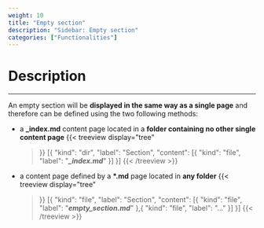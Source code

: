 ```yaml
---
weight: 10
title: "Empty section"
description: "Sidebar: Empty section"
categories: ["Functionalities"]
---
```


# Description
---

An empty section will be **displayed in the same way as a single page** and therefore can be defined using the two following methods:
* a **_index.md** content page located in a **folder containing no other single content page**
    {{< treeview
        display="tree"
    >}}
        [{
            "kind": "dir",
            "label": "Section",
                "content": [{
                    "kind": "file",
                    "label": "***_index.md***"
                  }]
        }]
    {{< /treeview >}}
* a content page defined by a **\*.md** page located in **any folder**
    {{< treeview
        display="tree"
    >}}
        [{
            "kind": "file",
            "label": "Section",
                "content": [{
                    "kind": "file",
                    "label": "***empty_section.md***"
                  },{
                    "kind": "file",
                    "label": "..."
                  }]
        }]
    {{< /treeview >}}